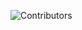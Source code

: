 ![Contributors](https://img.shields.io/github/contributors/othneildrew/Best-README-Template.svg?style=for-the-badge)

